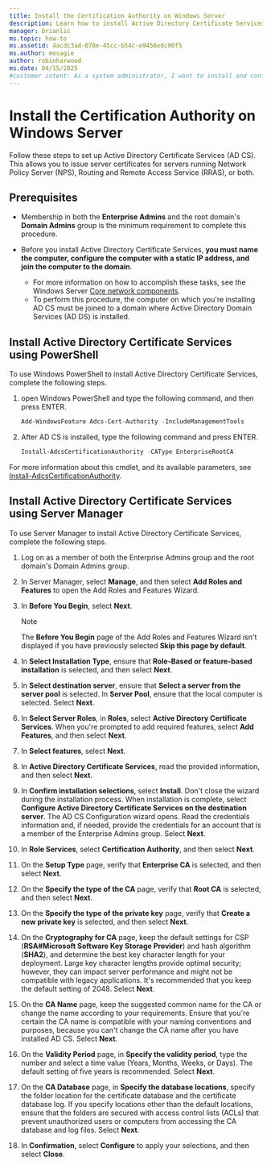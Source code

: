 ```yaml
---
title: Install the Certification Authority on Windows Server
description: Learn how to install Active Directory Certificate Services so that you can enroll a server certificate to servers.
manager: brianlic
ms.topic: how-to
ms.assetid: 4acdc3ad-078e-45cc-b54c-e9456e0c90f5
ms.author: mosagie
author: robinharwood
ms.date: 04/15/2025
#customer intent: As a system administrator, I want to install and configure a Certification Authority so that I can issue server certificates for secure communication.
---
```

# Install the Certification Authority on Windows Server

Follow these steps to set up Active Directory Certificate Services (AD CS). This allows you to issue server certificates for servers running Network Policy Server (NPS), Routing and Remote Access Service (RRAS), or both.

## Prerequisites

- Membership in both the **Enterprise Admins** and the root domain's **Domain Admins** group is the minimum requirement to complete this procedure.

- Before you install Active Directory Certificate Services, **you must name the computer, configure the computer with a static IP address, and join the computer to the domain**.
  - For more information on how to accomplish these tasks, see the Windows Server [Core network components](/windows-server/networking/core-network-guide/core-network-guide).
  - To perform this procedure, the computer on which you're installing AD CS must be joined to a domain where Active Directory Domain Services (AD DS) is installed.

## Install Active Directory Certificate Services using PowerShell

To use Windows PowerShell to install Active Directory Certificate Services, complete the following steps.

1. open Windows PowerShell and type the following command, and then press ENTER.

    ```powershell
    Add-WindowsFeature Adcs-Cert-Authority -IncludeManagementTools
    ```

1. After AD CS is installed, type the following command and press ENTER.

    ```powershell
    Install-AdcsCertificationAuthority -CAType EnterpriseRootCA  
    ```

For more information about this cmdlet, and its available parameters, see [Install-AdcsCertificationAuthority](/powershell/module/adcsdeployment/install-adcscertificationauthority).

## Install Active Directory Certificate Services using Server Manager

To use Server Manager to install Active Directory Certificate Services, complete the following steps.

1. Log on as a member of both the Enterprise Admins group and the root domain's Domain Admins group.

1. In Server Manager, select **Manage**, and then select **Add Roles and Features** to open the Add Roles and Features Wizard.

1. In **Before You Begin**, select **Next**.

    > [!NOTE]
    > The **Before You Begin** page of the Add Roles and Features Wizard isn't displayed if you have previously selected **Skip this page by default**.

1. In **Select Installation Type**, ensure that **Role-Based or feature-based installation** is selected, and then select **Next**.

1. In **Select destination server**, ensure that **Select a server from the server pool** is selected. In **Server Pool**, ensure that the local computer is selected. Select **Next**.

1. In **Select Server Roles**, in **Roles**, select **Active Directory Certificate Services**. When you're prompted to add required features, select **Add Features**, and then select **Next**.

1. In **Select features**, select **Next**.

1. In **Active Directory Certificate Services**, read the provided information, and then select **Next**.

1. In **Confirm installation selections**, select **Install**. Don't close the wizard during the installation process. When installation is complete, select **Configure Active Directory Certificate Services on the destination server**. The AD CS Configuration wizard opens. Read the credentials information and, if needed, provide the credentials for an account that is a member of the Enterprise Admins group. Select **Next**.

1. In **Role Services**, select **Certification Authority**, and then select **Next**.

1. On the **Setup Type** page, verify that **Enterprise CA** is selected, and then select **Next**.

1. On the **Specify the type of the CA** page, verify that **Root CA** is selected, and then select **Next**.

1. On the **Specify the type of the private key** page, verify that **Create a new private key** is selected, and then select **Next**.

1. On the **Cryptography for CA** page, keep the default settings for CSP (**RSA#Microsoft Software Key Storage Provider**) and hash algorithm (**SHA2**), and determine the best key character length for your deployment. Large key character lengths provide optimal security; however, they can impact server performance and might not be compatible with legacy applications. It's recommended that you keep the default setting of 2048. Select **Next**.

1. On the **CA Name** page, keep the suggested common name for the CA or change the name according to your requirements. Ensure that you're certain the CA name is compatible with your naming conventions and purposes, because you can't change the CA name after you have installed AD CS. Select **Next**.

1. On the **Validity Period** page, in **Specify the validity period**, type the number and select a time value (Years, Months, Weeks, or Days). The default setting of five years is recommended. Select **Next**.

1. On the **CA Database** page, in **Specify the database locations**, specify the folder location for the certificate database and the certificate database log. If you specify locations other than the default locations, ensure that the folders are secured with access control lists (ACLs) that prevent unauthorized users or computers from accessing the CA database and log files. Select **Next**.

1. In **Confirmation**, select **Configure** to apply your selections, and then select **Close**.
